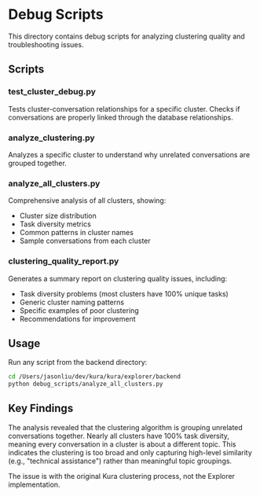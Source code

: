 # Debug Scripts

This directory contains debug scripts for analyzing clustering quality and troubleshooting issues.

## Scripts

### test_cluster_debug.py
Tests cluster-conversation relationships for a specific cluster. Checks if conversations are properly linked through the database relationships.

### analyze_clustering.py
Analyzes a specific cluster to understand why unrelated conversations are grouped together.

### analyze_all_clusters.py
Comprehensive analysis of all clusters, showing:
- Cluster size distribution
- Task diversity metrics
- Common patterns in cluster names
- Sample conversations from each cluster

### clustering_quality_report.py
Generates a summary report on clustering quality issues, including:
- Task diversity problems (most clusters have 100% unique tasks)
- Generic cluster naming patterns
- Specific examples of poor clustering
- Recommendations for improvement

## Usage

Run any script from the backend directory:
```bash
cd /Users/jasonliu/dev/kura/kura/explorer/backend
python debug_scripts/analyze_all_clusters.py
```

## Key Findings

The analysis revealed that the clustering algorithm is grouping unrelated conversations together. Nearly all clusters have 100% task diversity, meaning every conversation in a cluster is about a different topic. This indicates the clustering is too broad and only capturing high-level similarity (e.g., "technical assistance") rather than meaningful topic groupings.

The issue is with the original Kura clustering process, not the Explorer implementation.